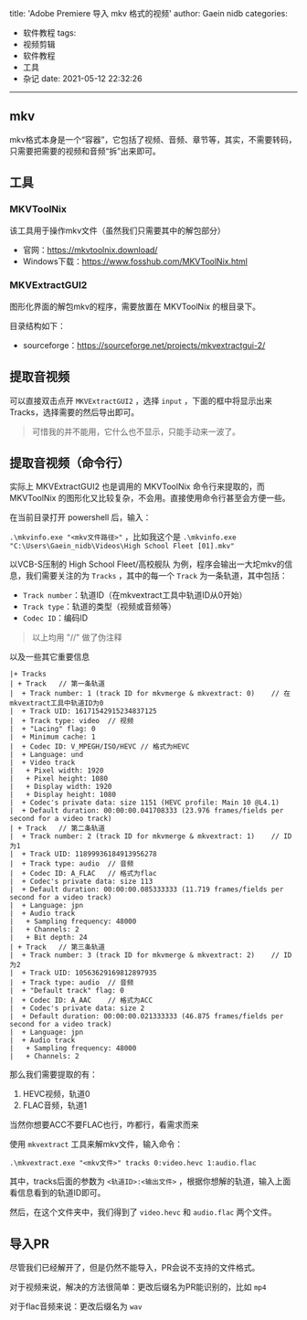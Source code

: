 title: 'Adobe Premiere 导入 mkv 格式的视频'
author: Gaein nidb
categories:
  - 软件教程
tags:
  - 视频剪辑
  - 软件教程
  - 工具
  - 杂记
date: 2021-05-12 22:32:26

---

## mkv

mkv格式本身是一个“容器”，它包括了视频、音频、章节等，其实，不需要转码，只需要把需要的视频和音频“拆”出来即可。

## 工具

### MKVToolNix

该工具用于操作mkv文件（虽然我们只需要其中的解包部分）

* 官网：https://mkvtoolnix.download/
* Windows下载：https://www.fosshub.com/MKVToolNix.html

### MKVExtractGUI2

图形化界面的解包mkv的程序，需要放置在 MKVToolNix 的根目录下。

目录结构如下：

* sourceforge：https://sourceforge.net/projects/mkvextractgui-2/

## 提取音视频

可以直接双击点开 `MKVExtractGUI2` ，选择 `input` ，下面的框中将显示出来 Tracks，选择需要的然后导出即可。

> 可惜我的并不能用，它什么也不显示，只能手动来一波了。

## 提取音视频（命令行）

实际上 MKVExtractGUI2 也是调用的 MKVToolNix 命令行来提取的，而 MKVToolNix 的图形化又比较复杂，不会用。直接使用命令行甚至会方便一些。

在当前目录打开 powershell 后，输入：

`.\mkvinfo.exe "<mkv文件路径>"` ，比如我这个是 `.\mkvinfo.exe "C:\Users\Gaein_nidb\Videos\High School Fleet [01].mkv"`

以VCB-S压制的 High School Fleet/高校舰队 为例，程序会输出一大坨mkv的信息，我们需要关注的为 `Tracks` ，其中的每一个 `Track` 为一条轨道，其中包括：

* `Track number`：轨道ID（在mkvextract工具中轨道ID从0开始）
* `Track type`：轨道的类型（视频或音频等）
* `Codec ID`：编码ID

> 以上均用 "//" 做了伪注释

以及一些其它重要信息

```
|+ Tracks
| + Track   // 第一条轨道
|  + Track number: 1 (track ID for mkvmerge & mkvextract: 0)    // 在mkvextract工具中轨道ID为0
|  + Track UID: 16171542915234837125
|  + Track type: video  // 视频
|  + "Lacing" flag: 0
|  + Minimum cache: 1
|  + Codec ID: V_MPEGH/ISO/HEVC // 格式为HEVC
|  + Language: und
|  + Video track
|   + Pixel width: 1920
|   + Pixel height: 1080
|   + Display width: 1920
|   + Display height: 1080
|  + Codec's private data: size 1151 (HEVC profile: Main 10 @L4.1)
|  + Default duration: 00:00:00.041708333 (23.976 frames/fields per second for a video track)
| + Track   // 第二条轨道
|  + Track number: 2 (track ID for mkvmerge & mkvextract: 1)    // ID为1
|  + Track UID: 11899936184913956278
|  + Track type: audio  // 音频
|  + Codec ID: A_FLAC   // 格式为flac
|  + Codec's private data: size 113
|  + Default duration: 00:00:00.085333333 (11.719 frames/fields per second for a video track)
|  + Language: jpn
|  + Audio track
|   + Sampling frequency: 48000
|   + Channels: 2
|   + Bit depth: 24
| + Track   // 第三条轨道
|  + Track number: 3 (track ID for mkvmerge & mkvextract: 2)    // ID为2
|  + Track UID: 10563629169812897935
|  + Track type: audio  // 音频
|  + "Default track" flag: 0
|  + Codec ID: A_AAC    // 格式为ACC
|  + Codec's private data: size 2
|  + Default duration: 00:00:00.021333333 (46.875 frames/fields per second for a video track)
|  + Language: jpn
|  + Audio track
|   + Sampling frequency: 48000
|   + Channels: 2
```

那么我们需要提取的有：

1. HEVC视频，轨道0
2. FLAC音频，轨道1

当然你想要ACC不要FLAC也行，咋都行，看需求而来

使用 `mkvextract` 工具来解mkv文件，输入命令：

`.\mkvextract.exe "<mkv文件>" tracks 0:video.hevc 1:audio.flac`

其中，tracks后面的参数为 `<轨道ID>:<输出文件>` ，根据你想解的轨道，输入上面看信息看到的轨道ID即可。

然后，在这个文件夹中，我们得到了 `video.hevc` 和 `audio.flac` 两个文件。

## 导入PR

尽管我们已经解开了，但是仍然不能导入，PR会说不支持的文件格式。

对于视频来说，解决的方法很简单：更改后缀名为PR能识别的，比如 `mp4`

对于flac音频来说：更改后缀名为 `wav`